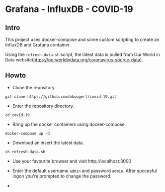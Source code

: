 # Grafana - InfluxDB - COVID-19

## Intro
This project uses docker-compose and some custom scripting to create an InfluxDB and Grafana container.

Using the `refresh-data.sh` script, the latest data is pulled from Our World in Data website(https://ourworldindata.org/coronavirus-source-data).

## Howto

* Clone the repository.
```
git clone https://github.com/mboogert/covid-19.git
```

* Enter the repository directory.
```
cd covid-19
```

* Bring up the docker containers using docker-compose.
```
docker-compose up -d
```

* Download an insert the latest data.
```
sh refresh-data.sh
```

* Use your favourite browser and visit http://localhost:3000

* Enter the default username `admin` and password `admin`. After succesful logon you're prompted to change the password.

*
